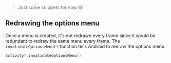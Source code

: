 > Just some snippets for now 😅

## Redrawing the options menu

Once a menu is created, it's not redrawn every frame since it would be redundant to redraw the same menu every frame. The `invalidateOptionsMenu()` function tells Android to redraw the options menu.

```kotlin
activity?.invalidateOptionsMenu()
```
